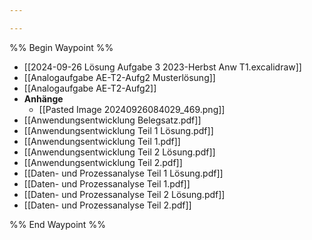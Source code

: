 ```yaml
---

---
```

%% Begin Waypoint %%
- [[2024-09-26 Lösung Aufgabe 3 2023-Herbst Anw T1.excalidraw]]
- [[Analogaufgabe AE-T2-Aufg2 Musterlösung]]
- [[Analogaufgabe AE-T2-Aufg2]]
- **Anhänge**
	- [[Pasted Image 20240926084029_469.png]]
- [[Anwendungsentwicklung Belegsatz.pdf]]
- [[Anwendungsentwicklung Teil 1 Lösung.pdf]]
- [[Anwendungsentwicklung Teil 1.pdf]]
- [[Anwendungsentwicklung Teil 2 Lösung.pdf]]
- [[Anwendungsentwicklung Teil 2.pdf]]
- [[Daten- und Prozessanalyse Teil 1 Lösung.pdf]]
- [[Daten- und Prozessanalyse Teil 1.pdf]]
- [[Daten- und Prozessanalyse Teil 2 Lösung.pdf]]
- [[Daten- und Prozessanalyse Teil 2.pdf]]

%% End Waypoint %%